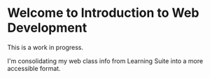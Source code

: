 # Welcome to Introduction to Web Development

This is a work in progress.

I'm consolidating my web class info from Learning Suite into a more accessible format.

```{tableofcontents}
```
